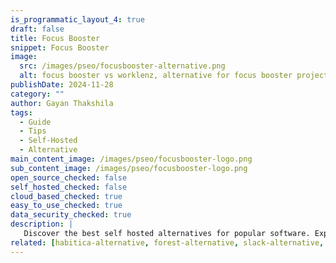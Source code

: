 ```yaml
---
is_programmatic_layout_4: true
draft: false
title: Focus Booster
snippet: Focus Booster
image:
  src: /images/pseo/focusbooster-alternative.png
  alt: focus booster vs worklenz, alternative for focus booster project managemet tool, task management, resource management, productivity, self-hosted
publishDate: 2024-11-28
category: ""
author: Gayan Thakshila
tags:
  - Guide
  - Tips
  - Self-Hosted
  - Alternative
main_content_image: /images/pseo/focusbooster-logo.png
sub_content_image: /images/pseo/focusbooster-logo.png
open_source_checked: false
self_hosted_checked: false
cloud_based_checked: true
easy_to_use_checked: true
data_security_checked: true
description: |
   Discover the best self hosted alternatives for popular software. Explore our comprehensive guides and find the perfect solution for your needs today.
related: [habitica-alternative, forest-alternative, slack-alternative, ganttpro-alternative]
---
```


